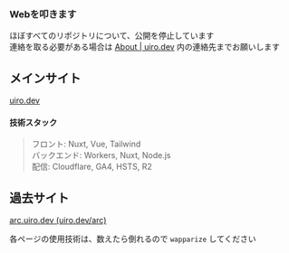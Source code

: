 ### Webを叩きます

<!-- [![GitHub stats](https://github-profile-summary-cards.vercel.app/api/cards/profile-details?username=famisics&theme=2077)](https://github.com/famisics) -->

ほぼすべてのリポジトリについて、公開を停止しています  
連絡を取る必要がある場合は [About | uiro.dev](https://uiro.dev/about) 内の連絡先までお願いします

## メインサイト

[uiro.dev](https://uiro.dev)  

#### 技術スタック

> フロント: Nuxt, Vue, Tailwind  
> バックエンド: Workers, Nuxt, Node.js  
> 配信: Cloudflare, GA4, HSTS, R2

## 過去サイト

[arc.uiro.dev (uiro.dev/arc)](https://uiro.dev/arc)

各ページの使用技術は、数えたら倒れるので `wapparize` してください

<!-- [![trophy](https://github-profile-trophy.vercel.app/?username=famisics&theme=radical)](https://github.com/famisics/github-profile-trophy) -->
